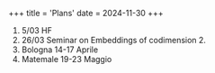 +++
title = 'Plans'
date = 2024-11-30
+++

1. 5/03 HF
2. 26/03 Seminar on Embeddings of codimension 2.
3. Bologna 14-17 Aprile
4. Matemale 19-23 Maggio
